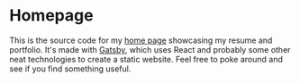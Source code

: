 # Homepage

This is the source code for my [home page](https://sissbruecker.de) showcasing my resume and portfolio.
It's made with [Gatsby](https://www.gatsbyjs.org/), which uses React and probably some other neat technologies to create a static website.
Feel free to poke around and see if you find something useful.
